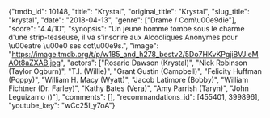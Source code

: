 {"tmdb_id": 10148, "title": "Krystal", "original_title": "Krystal", "slug_title": "krystal", "date": "2018-04-13", "genre": ["Drame / Com\u00e9die"], "score": "4.4/10", "synopsis": "Un jeune homme tombe sous le charme d'une strip-teaseuse, il va s'inscrire aux Alcooliques Anonymes pour \u00eatre \u00e0 ses cot\u00e9s.", "image": "https://image.tmdb.org/t/p/w185_and_h278_bestv2/5Do7HKvKPgjiBVJieMAOt8aZXAB.jpg", "actors": ["Rosario Dawson (Krystal)", "Nick Robinson (Taylor Ogburn)", "T.I. (Willie)", "Grant Gustin (Campbell)", "Felicity Huffman (Poppy)", "William H. Macy (Wyatt)", "Jacob Latimore (Bobby)", "William Fichtner (Dr. Farley)", "Kathy Bates (Vera)", "Amy Parrish (Taryn)", "John Leguizamo ()"], "comments": [], "recommandations_id": [455401, 399896], "youtube_key": "wCc25I_y7oA"}